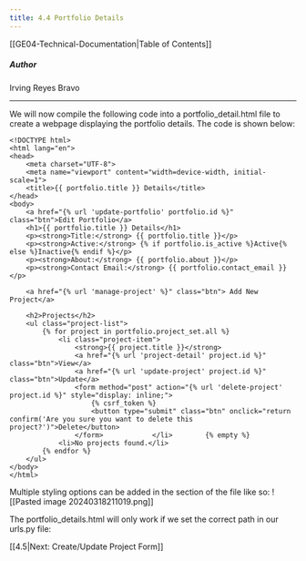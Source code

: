 ```yaml
---
title: 4.4 Portfolio Details
---
```

[[GE04-Technical-Documentation|Table of Contents]]
##### Author
Irving Reyes Bravo

***
We will now compile the following code into a portfolio_detail.html file to create a webpage displaying the portfolio details. The code is shown below:
```
<!DOCTYPE html>  
<html lang="en">  
<head>  
    <meta charset="UTF-8">  
    <meta name="viewport" content="width=device-width, initial-scale=1">  
    <title>{{ portfolio.title }} Details</title>  
</head>  
<body>  
    <a href="{% url 'update-portfolio' portfolio.id %}" class="btn">Edit Portfolio</a>  
    <h1>{{ portfolio.title }} Details</h1>  
    <p><strong>Title:</strong> {{ portfolio.title }}</p>  
    <p><strong>Active:</strong> {% if portfolio.is_active %}Active{% else %}Inactive{% endif %}</p>  
    <p><strong>About:</strong> {{ portfolio.about }}</p>  
    <p><strong>Contact Email:</strong> {{ portfolio.contact_email }}</p>  
  
    <a href="{% url 'manage-project' %}" class="btn"> Add New Project</a>  
  
    <h2>Projects</h2>  
    <ul class="project-list">  
        {% for project in portfolio.project_set.all %}  
            <li class="project-item">  
                <strong>{{ project.title }}</strong>  
                <a href="{% url 'project-detail' project.id %}" class="btn">View</a>  
                <a href="{% url 'update-project' project.id %}" class="btn">Update</a>  
                <form method="post" action="{% url 'delete-project' project.id %}" style="display: inline;">  
                    {% csrf_token %}  
                    <button type="submit" class="btn" onclick="return confirm('Are you sure you want to delete this project?')">Delete</button>  
                </form>            </li>        {% empty %}  
            <li>No projects found.</li>  
        {% endfor %}  
    </ul>  
</body>  
</html>
```

Multiple styling options can be added in the <head> section of the file like so:
![[Pasted image 20240318211019.png]]

The portfolio_details.html will only work if we set the correct path in our urls.py file:


[[4.5|Next: Create/Update Project Form]]